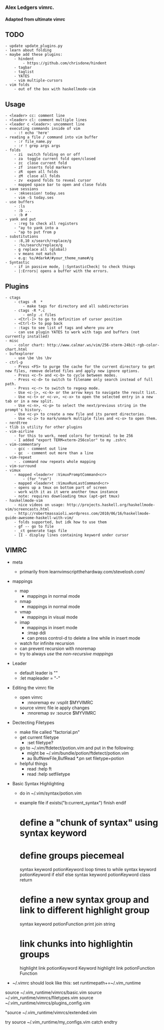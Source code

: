 ### Alex Ledgers vimrc. 
#### Adapted from ultimate vimrc

## TODO
    - update update_plugins.py
    - learn about folding
    - maybe add these plugins:
        - hindent 
            - https://github.com/chrisdone/hindent
        - tagbar
        - taglist
        - YATES
        - vim multiple-cursors
    - vim folds
        - out of the box with haskellmode-vim

## Usage
    - <leader> cc: comment line
    - <leader> cl: comment multiple lines
    - <leader c <leader>: uncomment line
    - executing commands inside of vim
        - :! echo 'here'
    - reading a file / command into vim buffer
        - :r file_name.py
        - :r ! grep args args
    - folds
        - zi  switch folding on or off
        - za  toggle current fold open/closed
        - zc  close current fold
        - zf  inserts fold markers
        - zR  open all folds
        - zM  close all folds
        - zv  expand folds to reveal cursor
        - mapped space bar to open and close folds
    - save sessions
        - :mksession! today.ses
        - vim -S today.ses
    - use buffers
        - :ls
        - :b ...
        - :b #
    - yank and put
        - :reg to check all registers
        - "ay to yank into a
        - "ap to put from p
    - substitutions
        - :8,10 x/search/replace/g
        - :%s/search/replace/g
        - g replace all (global)
        - v means not match
        - e.g: %s/#dark#/#your_theme_name#/g
    - Syntastic
        - if in passive mode, |:SyntasticCheck| to check things
        - |:Errors| opens a buffer with the errors.
## Plugins
    - ctags
        - ctags -R  *
            - make tags for directory and all subdirectories
        - ctags -R *.c
            - only .c files
        - <Ctrl-]> to go to definition of cursor position
        - <Ctrl-t> to pop back
        - :tags to see list of tags and where you are
        - can use plugin YATES to work with tags and buffers (not currently installed)
    - misc
        - color chart: http://www.calmar.ws/vim/256-xterm-24bit-rgb-color-chart.html
    - bufexplorer 
        - use \be \bs \bv
    - ctrl-p
        - Press <F5> to purge the cache for the current directory to get new files, remove deleted files and apply new ignore options.
        - Press <c-f> and <c-b> to cycle between modes.
        - Press <c-d> to switch to filename only search instead of full path.
        - Press <c-r> to switch to regexp mode.
        - Use <c-j>, <c-k> or the arrow keys to navigate the result list.
        - Use <c-t> or <c-v>, <c-x> to open the selected entry in a new tab or in a new split.
        - Use <c-n>, <c-p> to select the next/previous string in the prompt's history.
        - Use <c-y> to create a new file and its parent directories.
        - Use <c-z> to mark/unmark multiple files and <c-o> to open them.
    - nerdtree
    - tlib is utility for other plugins
    - vim-airline
        - for this to work, need colors for terminal to be 256
        - I added "export TERM=xterm-256color" to my .zshrc
    - vim-commentary
        - gcc - comment out line
        - gc  - comment out more than a line
    - vim-repeat
        - . command now repeats whole mapping
    - vim-surround
    - vimux
        - mapped <leader>r :VimuxPromptCommand<cr>
            - (for "run")
        - mapped <leader>t :VimuxRunLastCommand<cr>
        - opens up a tmux on bottom part of screen
        - work with it as it were another tmux instance
        - note: requires downloading tmux (apt-get tmux)
    - haskellmode-vim
        - nice videos on usage: http://projects.haskell.org/haskellmode-vim/screencasts.html
        - http://robertmassaioli.wordpress.com/2010/06/16/haskellmode-guide-awesome-haskell-with-vim/
        - folds supported, but idk how to use them
        - gf -- go to file
        - _ct generate tags file
        - [I - display lines containing keyword under cursor
## VIMRC
- meta
    - primarily from learnvimscriptthehardway.com/stevelosh.com/
- mappings
    - map
        - mappings in normal mode
    - nmap
        - mappings in normal mode
    - vmap
        - mappings in visual mode
    - imap 
        - mappings in insert mode
        - :imap <c-d> <esc>ddi
        - can press control-d to delete a line while in insert mode
    - watch for infinite recursion
    - can prevent recursion with nnoremap
    - try to always *use* the *non-recursive mappings*
- Leader 
    - default leader is "\"
    - :let mapleader = "-"
- Editing the vimrc file
    - open vimrc
        - :nnoremap <leader>ev :vsplit $MYVIMRC<cr>
    - source vimrc file ie apply changes
        - :nnoremap <leader>sv :source $MYVIMRC<cr>
- Dectecting Filetypes
    - make file called "factorial.pn"
    - get current filetype
        - :set filetype?
    - go to ~/.vim/ftdetect/potion.vim and put in the following:
        - might be ~/.vim/bundle/potion/ftdetect/potion.vim
        - au BufNewFile,BufRead *.pn set filetype=potion
    - helpful things
        - read :help ft
        - read :help setfiletype
- Basic Syntax Highlighting
    - do in ~/.vim/syntax/potion.vim
    - example file
        if exists("b:current_syntax")
            finish
        endif
        
        # define a "chunk of syntax" using syntax keyword
        # define groups piecemeal
        syntax keyword potionKeyword loop times to while
        syntax keyword potionKeyword if elsif else
        syntax keyword potionKeyword class return
        
        # define a new syntax group and link to different highlight group 
        syntax keyword potionFunction print join string
        
        # link chunks into highlightin groups
        highlight link potionKeyword Keyword
        highlight link potionFunction Function

- ~/.vimrc should look like this:
set runtimepath+=~/.vim_runtime

source ~/.vim_runtime/vimrcs/basic.vim
source ~/.vim_runtime/vimrcs/filetypes.vim
source ~/.vim_runtime/vimrcs/plugins_config.vim

"source ~/.vim_runtime/vimrcs/extended.vim

try
source ~/.vim_runtime/my_configs.vim
catch
endtry




